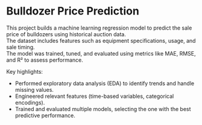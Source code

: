 # Bulldozer Price Prediction

This project builds a machine learning regression model to predict the sale price of bulldozers using historical auction data.  
The dataset includes features such as equipment specifications, usage, and sale timing.  
The model was trained, tuned, and evaluated using metrics like MAE, RMSE, and R² to assess performance.  

Key highlights:
- Performed exploratory data analysis (EDA) to identify trends and handle missing values.  
- Engineered relevant features (time-based variables, categorical encodings).  
- Trained and evaluated multiple models, selecting the one with the best predictive performance.  
